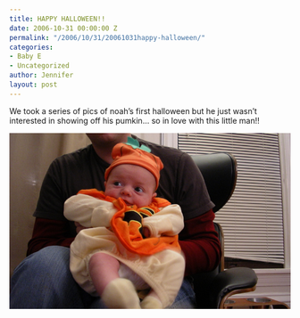```yaml
---
title: HAPPY HALLOWEEN!!
date: 2006-10-31 00:00:00 Z
permalink: "/2006/10/31/20061031happy-halloween/"
categories:
- Baby E
- Uncategorized
author: Jennifer
layout: post
---
```


We took a series of pics of noah&#8217;s first halloween but he just wasn&#8217;t interested in showing off his pumkin&#8230; so in love with this little man!!

<img id="image59" alt="pod_103106.jpg" src="/assets/images/HAPPY-HALLOWEEN/1162241557000-missing.jpg" />
